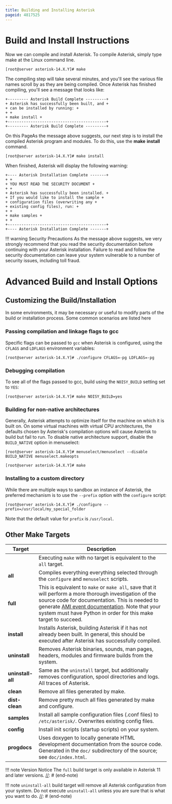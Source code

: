 ```yaml
---
title: Building and Installing Asterisk
pageid: 4817525
---
```


Build and Install Instructions
==============================

Now we can compile and install Asterisk. To compile Asterisk, simply type make at the Linux command line.

```
[root@server asterisk-14.X.Y]# make

```

The compiling step will take several minutes, and you'll see the various file names scroll by as they are being compiled. Once Asterisk has finished compiling, you'll see a message that looks like:

```
+--------- Asterisk Build Complete ---------+
+ Asterisk has successfully been built, and +
+ can be installed by running: +
+ +
+ make install +
+-------------------------------------------+
+--------- Asterisk Build Complete ---------+

```

On this PageAs the message above suggests, our next step is to install the compiled Asterisk program and modules. To do this, use the **make** **install** command.

```
[root@server asterisk-14.X.Y]# make install

```

When finished, Asterisk will display the following warning:

```
+---- Asterisk Installation Complete -------+
+ +
+ YOU MUST READ THE SECURITY DOCUMENT +
+ +
+ Asterisk has successfully been installed. +
+ If you would like to install the sample +
+ configuration files (overwriting any +
+ existing config files), run: +
+ +
+ make samples +
+ +
+-------------------------------------------+
+---- Asterisk Installation Complete -------+

```

!!! warning Security Precautions
    As the message above suggests, we very strongly recommend that you read the security documentation before continuing with your Asterisk installation. Failure to read and follow the security documentation can leave your system vulnerable to a number of security issues, including toll fraud.

[//]: # (end-warning)

Advanced Build and Install Options
==================================

Customizing the Build/Installation
----------------------------------

In some environments, it may be necessary or useful to modify parts of the build or installation process. Some common scenarios are listed here

### Passing compilation and linkage flags to gcc

Specific flags can be passed to `gcc` when Asterisk is configured, using the `CFLAGS` and `LDFLAGS` environment variables:

```
[root@server asterisk-14.X.Y]# ./configure CFLAGS=-pg LDFLAGS=-pg

```

### Debugging compilation

To see all of the flags passed to gcc, build using the `NOISY_BUILD` setting set to `YES`:

```
[root@server asterisk-14.X.Y]# make NOISY_BUILD=yes

```

### Building for non-native architectures

Generally, Asterisk attempts to optimize itself for the machine on which it is built on. On some virtual machines with virtual CPU architectures, the defaults chosen by Asterisk's compilation options will cause Asterisk to build but fail to run. To disable native architecture support, disable the `BUILD_NATIVE` option in menuselect:

```
[root@server asterisk-14.X.Y]# menuselect/menuselect --disable BUILD_NATIVE menuselect.makeopts

[root@server asterisk-14.X.Y]# make

```

### Installing to a custom directory

While there are multiple ways to sandbox an instance of Asterisk, the preferred mechanism is to use the `--prefix` option with the `configure` script:

```
[root@server asterisk-14.X.Y]# ./configure --prefix=/usr/local/my_special_folder

```

Note that the default value for `prefix` is `/usr/local`.

Other Make Targets
------------------

| Target | Description |
| --- | --- |
|  | Executing `make` with no target is equivalent to the `all` target. |
| **all** | Compiles everything everything selected through the `configure` and `menuselect` scripts. |
| **full** | This is equivalent to `make` or `make all`, save that it will perform a more thorough investigation of the source code for documentation. This is needed to generate [AMI event documentation](/Development/Roadmap/Asterisk-11-Projects/AMI-Event-Documentation). Note that your system must have Python in order for this make target to succeed. |
| **install** | Installs Asterisk, building Asterisk if it has not already been built. In general, this should be executed after Asterisk has successfully compiled. |
| **uninstall** | Removes Asterisk binaries, sounds, man pages, headers, modules and firmware builds from the system. |
| **uninstall-all** | Same as the `uninstall` target, but additionally removes configuration, spool directories and logs. All traces of Asterisk. |
| **clean** | Remove all files generated by make. |
| **dist-clean** | Remove pretty much all files generated by make and configure. |
| **samples** | Install all sample configuration files (.conf files) to `/etc/asterisk/`. Overwrites existing config files. |
| **config** | Install init scripts (startup scripts) on your system. |
| **progdocs** | Uses doxygen to locally generate HTML development documentation from the source code.  Generated in the `doc/` subdirectory of the source; see `doc/index.html`. |

!!! note Version Notice
    The `full` build target is only available in Asterisk 11 and later versions.
[//]: # (end-note)

!!! note 
    `uninstall-all` build target will remove all Asterisk configuration from your system. Do not execute `uninstall-all` unless you are sure that is what you want to do.
[//]: # (end-note)